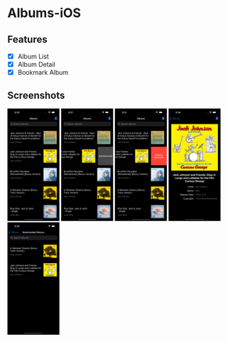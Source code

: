 # Albums-iOS

## Features

- [x] Album List
- [x] Album Detail
- [x] Bookmark Album

## Screenshots
<p>
<img src="https://github.com/samhk852/Albums-iOS/blob/main/Screenshots/albums.png" title="SDWebImage logo" width="117" height="253.2">
<img src="https://github.com/samhk852/Albums-iOS/blob/main/Screenshots/add_bookmark.png" title="SDWebImage logo" width="117" height="253.2">
<img src="https://github.com/samhk852/Albums-iOS/blob/main/Screenshots/remove_bookmark.png" title="SDWebImage logo" width="117" height="253.2">
<img src="https://github.com/samhk852/Albums-iOS/blob/main/Screenshots/album_detail.png" title="SDWebImage logo" width="117" height="253.2">
<img src="https://github.com/samhk852/Albums-iOS/blob/main/Screenshots/bookmarked_albums.png" title="SDWebImage logo" width="117" height="253.2">
</p>

